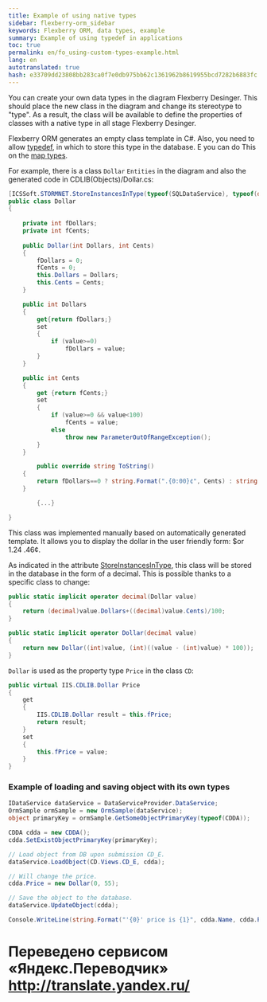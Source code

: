 ```yaml
--- 
title: Example of using native types 
sidebar: flexberry-orm_sidebar 
keywords: Flexberry ORM, data types, example 
summary: Example of using typedef in applications 
toc: true 
permalink: en/fo_using-custom-types-example.html 
lang: en 
autotranslated: true 
hash: e33709dd23808bb283ca0f7e0db975bb62c1361962b8619955bcd7282b6883fc 
--- 
```


You can create your own data types in the diagram Flexberry Desinger. This should place the new class in the diagram and change its stereotype to "type". As a result, the class will be available to define the properties of classes with a native type in all stage Flexberry Desinger. 

Flexberry ORM generates an empty class template in C#. Also, you need to allow [typedef](fd_typedef.html), in which to store this type in the database. E you can do This on the [map types](fd_types-map.html). 

For example, there is a class `Dollar` `Entities` in the diagram and also the generated code in CDLIB(Objects)/Dollar.cs: 

```csharp
[ICSSoft.STORMNET.StoreInstancesInType(typeof(SQLDataService), typeof(decimal))]
public class Dollar
{
    
    private int fDollars;
    private int fCents;
    
    public Dollar(int Dollars, int Cents)
    {
        fDollars = 0;
        fCents = 0;
        this.Dollars = Dollars;
        this.Cents = Cents;
    }

    public int Dollars 
    {
        get{return fDollars;}
        set 
        {
            if (value>=0) 
                fDollars = value; 
        }
    }

    public int Cents
    {
        get {return fCents;}
        set
        {
            if (value>=0 && value<100)
                fCents = value;
            else
                throw new ParameterOutOfRangeException();
        }
    }

        public override string ToString()
    {
        return fDollars==0 ? string.Format(".{0:00}¢", Cents) : string.Format("${0}.{1:00}", Dollars, Cents) ;
    }

        {...}

}
``` 

This class was implemented manually based on automatically generated template. It allows you to display the dollar in the user friendly form: $or 1.24 .46¢. 

As indicated in the attribute [StoreInstancesInType](fo_convert-type-property.html), this class will be stored in the database in the form of a decimal. This is possible thanks to a specific class to change: 

```csharp
public static implicit operator decimal(Dollar value)
{
    return (decimal)value.Dollars+((decimal)value.Cents)/100;
}

public static implicit operator Dollar(decimal value)
{
    return new Dollar((int)value, (int)((value - (int)value) * 100));
}
``` 

`Dollar` is used as the property type `Price` in the class `CD`: 

```csharp
public virtual IIS.CDLIB.Dollar Price
{
    get
    {
        IIS.CDLIB.Dollar result = this.fPrice;
        return result;
    }
    set
    {
        this.fPrice = value;
    }
}
``` 

### Example of loading and saving object with its own types 

```csharp
IDataService dataService = DataServiceProvider.DataService;
OrmSample ormSample = new OrmSample(dataService);
object primaryKey = ormSample.GetSomeObjectPrimaryKey(typeof(CDDA));

CDDA cdda = new CDDA();
cdda.SetExistObjectPrimaryKey(primaryKey);

// Load object from DB upon submission CD_E. 
dataService.LoadObject(CD.Views.CD_E, cdda);

// Will change the price. 
cdda.Price = new Dollar(0, 55);

// Save the object to the database. 
dataService.UpdateObject(cdda);

Console.WriteLine(string.Format("'{0}' price is {1}", cdda.Name, cdda.Price));
``` 



 # Переведено сервисом «Яндекс.Переводчик» http://translate.yandex.ru/